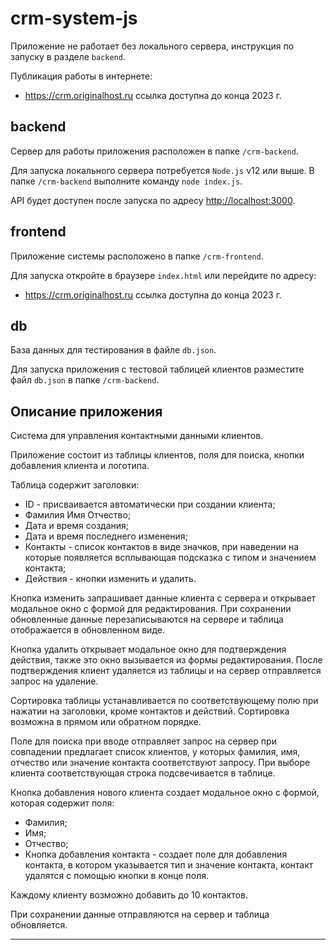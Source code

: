 # crm-system-js

Приложение не работает без локального сервера, инструкция по запуску в разделе `backend`.

Публикация работы в интернете:
- <https://crm.originalhost.ru> ссылка доступна до конца 2023 г.

## backend

Сервер для работы приложения расположен в папке `/crm-backend`.

Для запуска локального сервера потребуется `Node.js` v12 или выше.
В папке `/crm-backend` выполните команду `node index.js`.

API будет доступен после запуска по адресу <http://localhost:3000>.

## frontend

Приложение системы расположено в папке `/crm-frontend`.

Для запуска откройте в браузере `index.html` или перейдите по адресу:
- <https://crm.originalhost.ru> ссылка доступна до конца 2023 г.

## db

База данных для тестирования в файле `db.json`.

Для запуска приложения с тестовой таблицей клиентов разместите файл `db.json` в папке `/crm-backend`.

## Описание приложения

Система для управления контактными данными клиентов.

Приложение состоит из таблицы клиентов, поля для поиска, кнопки добавления клиента и логотипа.

Таблица содержит заголовки:

- ID - присваивается автоматически при создании клиента;
- Фамилия Имя Отчество;
- Дата и время создания;
- Дата и время последнего изменения;
- Контакты - список контактов в виде значков, при наведении на которые появляется всплывающая подсказка с типом и значением контакта;
- Действия - кнопки изменить и удалить.

Кнопка изменить запрашивает данные клиента с сервера и открывает модальное окно с формой для редактирования. При сохранении обновленные данные перезаписываются на сервере и таблица отображается в обновленном виде.

Кнопка удалить открывает модальное окно для подтверждения действия, также это окно вызывается из формы редактирования. После подтверждения клиент удаляется из таблицы и на сервер отправляется запрос на удаление.

Сортировка таблицы устанавливается по соответствующему полю при нажатии на заголовки, кроме контактов и действий. Сортировка возможна в прямом или обратном порядке.

Поле для поиска при вводе отправляет запрос на сервер при совпадении предлагает список клиентов, у которых фамилия, имя, отчество или значение контакта соответствуют запросу. При выборе клиента соответствующая строка подсвечивается в таблице.

Кнопка добавления нового клиента создает модальное окно с формой, которая содержит поля:

- Фамилия;
- Имя;
- Отчество;
- Кнопка добавления контакта - создает поле для добавления контакта, в котором указывается тип и значение контакта, контакт удалятся с помощью кнопки в конце поля.

Каждому клиенту возможно добавить до 10 контактов.

При сохранении данные отправляются на сервер и таблица обновляется.

____